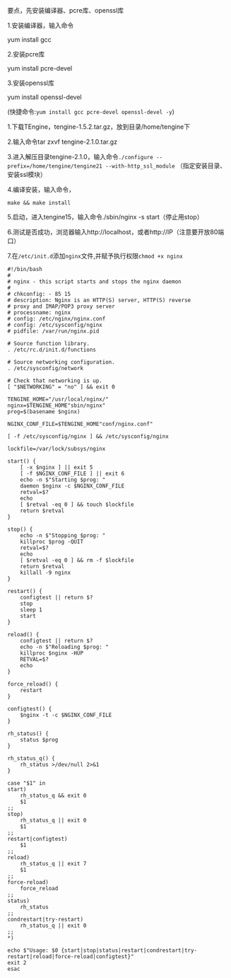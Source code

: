要点，先安装编译器、pcre库、openssl库

1.安装编译器，输入命令

yum install gcc

2.安装pcre库

yum  install pcre-devel

3.安装openssl库

yum install openssl-devel

(快捷命令:`yum install gcc pcre-devel openssl-devel -y`)

1.下载TEngine，tengine-1.5.2.tar.gz，放到目录/home/tengine下

2.输入命令tar zxvf tengine-2.1.0.tar.gz

3.进入解压目录tengine-2.1.0，输入命令`./configure --prefix=/home/tengine/tengine21 --with-http_ssl_module`  （指定安装目录、安装ssl模块）

4.编译安装，输入命令，

`make && make install`

5.启动，进入tengine15，输入命令./sbin/nginx -s start（停止用stop）

6.测试是否成功，浏览器输入http://localhost，或者http://IP（注意要开放80端口）

7.在`/etc/init.d`添加`nginx`文件,并赋予执行权限`chmod +x nginx`

```shell
#!/bin/bash
#
# nginx - this script starts and stops the nginx daemon
#
# chkconfig: - 85 15
# description: Nginx is an HTTP(S) server, HTTP(S) reverse
# proxy and IMAP/POP3 proxy server
# processname: nginx
# config: /etc/nginx/nginx.conf
# config: /etc/sysconfig/nginx
# pidfile: /var/run/nginx.pid
  
# Source function library.
. /etc/rc.d/init.d/functions
  
# Source networking configuration.
. /etc/sysconfig/network
  
# Check that networking is up.
[ "$NETWORKING" = "no" ] && exit 0
  
TENGINE_HOME="/usr/local/nginx/"
nginx=$TENGINE_HOME"sbin/nginx"
prog=$(basename $nginx)
  
NGINX_CONF_FILE=$TENGINE_HOME"conf/nginx.conf"
  
[ -f /etc/sysconfig/nginx ] && /etc/sysconfig/nginx
  
lockfile=/var/lock/subsys/nginx
  
start() {
    [ -x $nginx ] || exit 5
    [ -f $NGINX_CONF_FILE ] || exit 6
    echo -n $"Starting $prog: "
    daemon $nginx -c $NGINX_CONF_FILE
    retval=$?
    echo
    [ $retval -eq 0 ] && touch $lockfile
    return $retval
}
  
stop() {
    echo -n $"Stopping $prog: "
    killproc $prog -QUIT
    retval=$?
    echo
    [ $retval -eq 0 ] && rm -f $lockfile
    return $retval
    killall -9 nginx
}
  
restart() {
    configtest || return $?
    stop
    sleep 1
    start
}
  
reload() {
    configtest || return $?
    echo -n $"Reloading $prog: "
    killproc $nginx -HUP
    RETVAL=$?
    echo
}
  
force_reload() {
    restart
}
  
configtest() {
    $nginx -t -c $NGINX_CONF_FILE
}
  
rh_status() {
    status $prog
}
  
rh_status_q() {
    rh_status >/dev/null 2>&1
}
  
case "$1" in
start)
    rh_status_q && exit 0
    $1
;;
stop)
    rh_status_q || exit 0
    $1
;;
restart|configtest)
    $1
;;
reload)
    rh_status_q || exit 7
    $1
;;
force-reload)
    force_reload
;;
status)
    rh_status
;;
condrestart|try-restart)
    rh_status_q || exit 0
;;
*)
  
echo $"Usage: $0 {start|stop|status|restart|condrestart|try-restart|reload|force-reload|configtest}"
exit 2
esac
```

